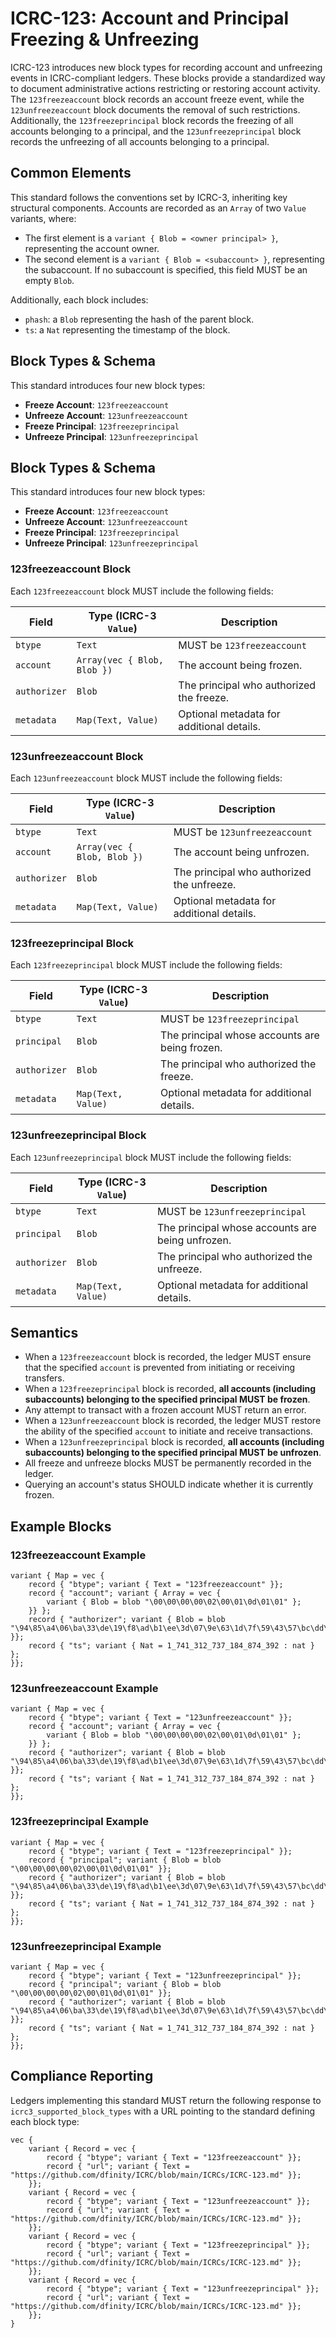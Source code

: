 # ICRC-123: Account and Principal Freezing & Unfreezing

ICRC-123 introduces new block types for recording account and unfreezing events in ICRC-compliant ledgers. These blocks provide a standardized way to document administrative actions restricting or restoring account activity. The `123freezeaccount` block records an account freeze event, while the `123unfreezeaccount` block documents the removal of such restrictions. Additionally, the `123freezeprincipal` block records the freezing of all accounts belonging to a principal, and the `123unfreezeprincipal` block records the unfreezing of all accounts belonging to a principal.

## Common Elements

This standard follows the conventions set by ICRC-3, inheriting key structural components. Accounts are recorded as an `Array` of two `Value` variants, where:

- The first element is a `variant { Blob = <owner principal> }`, representing the account owner.
- The second element is a `variant { Blob = <subaccount> }`, representing the subaccount. If no subaccount is specified, this field MUST be an empty `Blob`.

Additionally, each block includes:

- `phash`: a `Blob` representing the hash of the parent block.
- `ts`: a `Nat` representing the timestamp of the block.

## Block Types & Schema

This standard introduces four new block types:

- **Freeze Account**: `123freezeaccount`
- **Unfreeze Account**: `123unfreezeaccount`
- **Freeze Principal**: `123freezeprincipal`
- **Unfreeze Principal**: `123unfreezeprincipal`

## Block Types & Schema

This standard introduces four new block types:

- **Freeze Account**: `123freezeaccount`
- **Unfreeze Account**: `123unfreezeaccount`
- **Freeze Principal**: `123freezeprincipal`
- **Unfreeze Principal**: `123unfreezeprincipal`

### 123freezeaccount Block
Each `123freezeaccount` block MUST include the following fields:

| Field        | Type (ICRC-3 `Value`) | Description                                      |
| ------------ | --------------------- | ------------------------------------------------ |
| `btype`      | `Text`                | MUST be `123freezeaccount`                      |
| `account`    | `Array(vec { Blob, Blob })` | The account being frozen.                        |
| `authorizer` | `Blob`                | The principal who authorized the freeze.       |
| `metadata`   | `Map(Text, Value)`    | Optional metadata for additional details.      |

### 123unfreezeaccount Block
Each `123unfreezeaccount` block MUST include the following fields:

| Field        | Type (ICRC-3 `Value`) | Description                                      |
| ------------ | --------------------- | ------------------------------------------------ |
| `btype`      | `Text`                | MUST be `123unfreezeaccount`                    |
| `account`    | `Array(vec { Blob, Blob })` | The account being unfrozen.                      |
| `authorizer` | `Blob`                | The principal who authorized the unfreeze.     |
| `metadata`   | `Map(Text, Value)`    | Optional metadata for additional details.      |

### 123freezeprincipal Block
Each `123freezeprincipal` block MUST include the following fields:

| Field        | Type (ICRC-3 `Value`) | Description                                      |
| ------------ | --------------------- | ------------------------------------------------ |
| `btype`      | `Text`                | MUST be `123freezeprincipal`                    |
| `principal`  | `Blob`                | The principal whose accounts are being frozen.  |
| `authorizer` | `Blob`                | The principal who authorized the freeze.       |
| `metadata`   | `Map(Text, Value)`    | Optional metadata for additional details.      |

### 123unfreezeprincipal Block
Each `123unfreezeprincipal` block MUST include the following fields:

| Field        | Type (ICRC-3 `Value`) | Description                                      |
| ------------ | --------------------- | ------------------------------------------------ |
| `btype`      | `Text`                | MUST be `123unfreezeprincipal`                  |
| `principal`  | `Blob`                | The principal whose accounts are being unfrozen. |
| `authorizer` | `Blob`                | The principal who authorized the unfreeze.       |
| `metadata`   | `Map(Text, Value)`    | Optional metadata for additional details.        |



## Semantics

- When a `123freezeaccount` block is recorded, the ledger MUST ensure that the specified `account` is prevented from initiating or receiving transfers.
- When a `123freezeprincipal` block is recorded, **all accounts (including subaccounts) belonging to the specified principal MUST be frozen**.
- Any attempt to transact with a frozen account MUST return an error.
- When a `123unfreezeaccount` block is recorded, the ledger MUST restore the ability of the specified `account` to initiate and receive transactions.
- When a `123unfreezeprincipal` block is recorded, **all accounts (including subaccounts) belonging to the specified principal MUST be unfrozen**.
- All freeze and unfreeze blocks MUST be permanently recorded in the ledger.
- Querying an account's status SHOULD indicate whether it is currently frozen.

## Example Blocks

### 123freezeaccount Example
```
variant { Map = vec {
    record { "btype"; variant { Text = "123freezeaccount" }};
    record { "account"; variant { Array = vec {
        variant { Blob = blob "\00\00\00\00\02\00\01\0d\01\01" };
    }} };
    record { "authorizer"; variant { Blob = blob "\94\85\a4\06\ba\33\de\19\f8\ad\b1\ee\3d\07\9e\63\1d\7f\59\43\57\bc\dd\98\56\63\83\96\02" }};
    record { "ts"; variant { Nat = 1_741_312_737_184_874_392 : nat } };
}};
```

### 123unfreezeaccount Example
```
variant { Map = vec {
    record { "btype"; variant { Text = "123unfreezeaccount" }};
    record { "account"; variant { Array = vec {
        variant { Blob = blob "\00\00\00\00\02\00\01\0d\01\01" };
    }} };
    record { "authorizer"; variant { Blob = blob "\94\85\a4\06\ba\33\de\19\f8\ad\b1\ee\3d\07\9e\63\1d\7f\59\43\57\bc\dd\98\56\63\83\96\02" }};
    record { "ts"; variant { Nat = 1_741_312_737_184_874_392 : nat } };
}};
```

### 123freezeprincipal Example
```
variant { Map = vec {
    record { "btype"; variant { Text = "123freezeprincipal" }};
    record { "principal"; variant { Blob = blob "\00\00\00\00\02\00\01\0d\01\01" }};
    record { "authorizer"; variant { Blob = blob "\94\85\a4\06\ba\33\de\19\f8\ad\b1\ee\3d\07\9e\63\1d\7f\59\43\57\bc\dd\98\56\63\83\96\02" }};
    record { "ts"; variant { Nat = 1_741_312_737_184_874_392 : nat } };
}};
```

### 123unfreezeprincipal Example
```
variant { Map = vec {
    record { "btype"; variant { Text = "123unfreezeprincipal" }};
    record { "principal"; variant { Blob = blob "\00\00\00\00\02\00\01\0d\01\01" }};
    record { "authorizer"; variant { Blob = blob "\94\85\a4\06\ba\33\de\19\f8\ad\b1\ee\3d\07\9e\63\1d\7f\59\43\57\bc\dd\98\56\63\83\96\02" }};
    record { "ts"; variant { Nat = 1_741_312_737_184_874_392 : nat } };
}};
```

## Compliance Reporting

Ledgers implementing this standard MUST return the following response to `icrc3_supported_block_types` with a URL pointing to the standard defining each block type:

```
vec {
    variant { Record = vec {
        record { "btype"; variant { Text = "123freezeaccount" }};
        record { "url"; variant { Text = "https://github.com/dfinity/ICRC/blob/main/ICRCs/ICRC-123.md" }};
    }};
    variant { Record = vec {
        record { "btype"; variant { Text = "123unfreezeaccount" }};
        record { "url"; variant { Text = "https://github.com/dfinity/ICRC/blob/main/ICRCs/ICRC-123.md" }};
    }};
    variant { Record = vec {
        record { "btype"; variant { Text = "123freezeprincipal" }};
        record { "url"; variant { Text = "https://github.com/dfinity/ICRC/blob/main/ICRCs/ICRC-123.md" }};
    }};
    variant { Record = vec {
        record { "btype"; variant { Text = "123unfreezeprincipal" }};
        record { "url"; variant { Text = "https://github.com/dfinity/ICRC/blob/main/ICRCs/ICRC-123.md" }};
    }};
}
```
